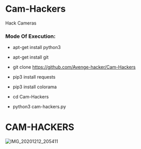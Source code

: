 # Cam-Hackers

Hack Cameras

<h3> Mode Of Execution: </h3>

* apt-get install python3

* apt-get install git

* git clone https://github.com/Avenge-hacker/Cam-Hackers

* pip3 install requests

* pip3 install colorama

* cd Cam-Hackers

* python3 cam-hackers.py

# CAM-HACKERS
![IMG_20201212_205411](https://user-images.githubusercontent.com/74916451/101988475-d7179880-3cbf-11eb-8723-864b4f88b5e6.jpg)
